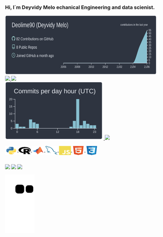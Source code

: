 ### Hi, I´m Deyvidy Melo echanical Engineering and data scienist.

<div>
 <a href="https://github.com/Deolime90">
 <img height="195em" src="https://raw.githubusercontent.com/Deolime90/Deolime90/main/profile-summary-card-output/nord_dark/0-profile-details.svg"/>
 <img height="190em" src="https://github-readme-stats.vercel.app/api/?username=Deolime90&show_icons=true&theme=dark&include_all_commits=true&count_private=true"/>
 <img height="190em"lt="Deyvidy-shelby" src="https://media.giphy.com/media/pJ1ZE8aGTg3jG/giphy.gif"><br>
 <img height="190em" src="https://raw.githubusercontent.com/Deolime90/Deolime90/main/profile-summary-card-output/nord_dark/4-productive-time.svg"/>
 <img height="190em" src="https://github-readme-stats.vercel.app/api/top-langs/?username=Deolime90&theme=dark&hide_border=False"/>
</div>

  
  <div style="display: inline_block"><br>
  <img align="center" alt="deolime-Python" height="30" width="40" src="https://raw.githubusercontent.com/devicons/devicon/master/icons/python/python-original.svg">
  <img align="center" alt="deolime-r" height="30" width="40" src="https://github.com/devicons/devicon/blob/master/icons/r/r-plain.svg">
  <img align="center" alt="deolime-matlab" height="30" width="40" src="https://github.com/devicons/devicon/blob/master/icons/matlab/matlab-original.svg">
  <img align="center" alt="deolime-sql" height="30" width="40" src="https://github.com/devicons/devicon/blob/master/icons/mysql/mysql-original.svg">
  <img align="center" alt="deolime-Js" height="30" width="40" src="https://raw.githubusercontent.com/devicons/devicon/master/icons/javascript/javascript-plain.svg">
  <img align="center" alt="deolime-HTML" height="30" width="40" src="https://raw.githubusercontent.com/devicons/devicon/master/icons/html5/html5-original.svg">
  <img align="center" alt="deolime-CSS" height="30" width="40" src="https://raw.githubusercontent.com/devicons/devicon/master/icons/css3/css3-original.svg">
  </div>
  
##
 
<div> 
  <a href="https://instagram.com/Deolime90" target="_blank">
   <img src="https://img.shields.io/badge/-Instagram-%23E4405F?style=for-the-badge&logo=instagram&logoColor=white" target="_blank"></a>
  <a href = "mailto: deyvidyoliveiramelo@gmail.com">
   <img src="https://img.shields.io/badge/-Gmail-%23333?style=for-the-badge&logo=gmail&logoColor=white" target="_blank"></a>
  <a href="https://www.linkedin.com/in/deyvidy" target="_blank">
   <img src="https://img.shields.io/badge/-LinkedIn-%230077B5?style=for-the-badge&logo=linkedin&logoColor=white" target="_blank"></a> 
 
  ![Snake animation](https://github.com/Deolime90/Deolime90/blob/output/github-contribution-grid-snake.svg)
 
</div>
